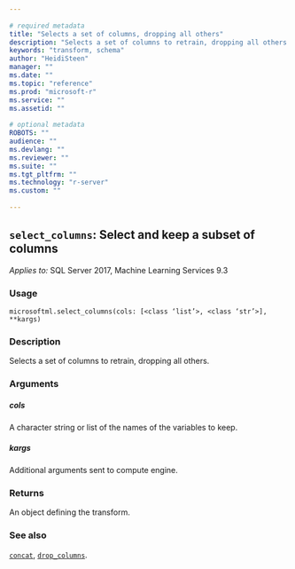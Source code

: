 ```yaml
--- 
 
# required metadata 
title: "Selects a set of columns, dropping all others" 
description: "Selects a set of columns to retrain, dropping all others." 
keywords: "transform, schema" 
author: "HeidiSteen" 
manager: "" 
ms.date: "" 
ms.topic: "reference" 
ms.prod: "microsoft-r" 
ms.service: "" 
ms.assetid: "" 
 
# optional metadata 
ROBOTS: "" 
audience: "" 
ms.devlang: "" 
ms.reviewer: "" 
ms.suite: "" 
ms.tgt_pltfrm: "" 
ms.technology: "r-server" 
ms.custom: "" 
 
---
```


## ``select_columns``: Select and keep a subset of columns


*Applies to:* SQL Server 2017, Machine Learning Services 9.3


### Usage



```
microsoftml.select_columns(cols: [<class ‘list’>, <class ‘str’>], **kargs)
```




### Description

Selects a set of columns to retrain, dropping all others.


### Arguments


##### cols

A character string or list of the names of the variables to keep.


##### kargs

Additional arguments sent to compute engine.


### Returns

An object defining the transform.


### See also

[``concat``](concat.md),
[``drop_columns``](drop_columns.md).
